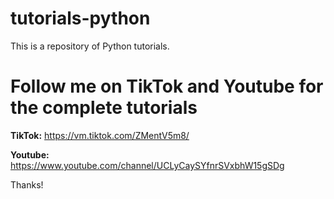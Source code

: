# tutorials-python
This is a repository of Python tutorials.

# **Follow me on TikTok and Youtube for the complete tutorials**

**TikTok:** https://vm.tiktok.com/ZMentV5m8/

**Youtube:** https://www.youtube.com/channel/UCLyCaySYfnrSVxbhW15gSDg

Thanks!
